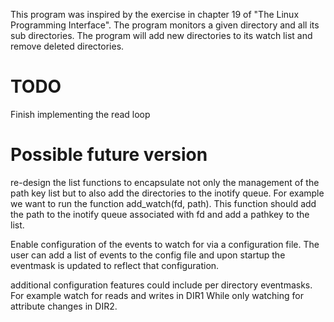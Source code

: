 This program was inspired by the exercise in chapter 19 of "The Linux Programming Interface".
The program monitors a given directory and all its sub directories. The program will add new
directories to its watch list and remove deleted directories.

TODO
======
Finish implementing the read loop



Possible future version
==========================
re-design the list functions to encapsulate not only the management of the path key list
but to also add the directories to the inotify queue. For example we want to run the function
add_watch(fd, path). This function should add the path to the inotify queue associated with fd
and add a pathkey to the list.

Enable configuration of the events to watch for via a configuration file. The user can add a list of events to the config file and upon startup the eventmask is updated to reflect that configuration.

additional configuration features could include per directory eventmasks. For example watch for reads and writes in DIR1 While only watching for attribute changes in DIR2.


